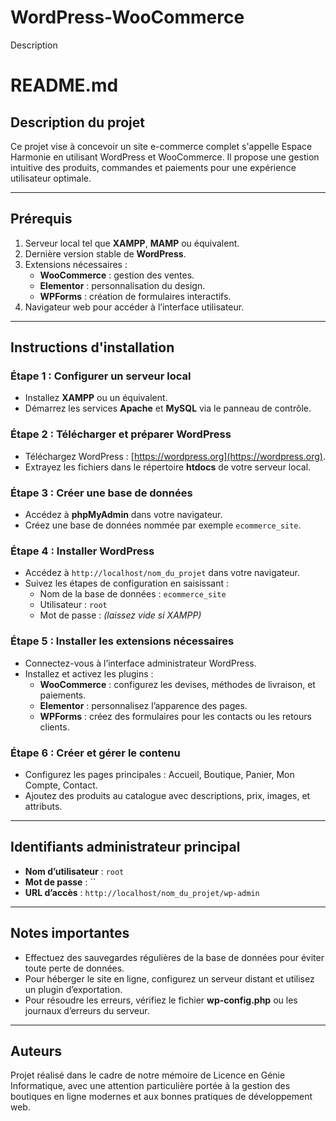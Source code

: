 # WordPress-WooCommerce
Description
# README.md

## Description du projet
Ce projet vise à concevoir un site e-commerce complet s'appelle Espace Harmonie en utilisant WordPress et WooCommerce. Il propose une gestion intuitive des produits, commandes et paiements pour une expérience utilisateur optimale.

---

## Prérequis
1. Serveur local tel que **XAMPP**, **MAMP** ou équivalent.
2. Dernière version stable de **WordPress**.
3. Extensions nécessaires :
   - **WooCommerce** : gestion des ventes.
   - **Elementor** : personnalisation du design.
   - **WPForms** : création de formulaires interactifs.
4. Navigateur web pour accéder à l’interface utilisateur.

---

## Instructions d'installation

### Étape 1 : Configurer un serveur local
- Installez **XAMPP** ou un équivalent.
- Démarrez les services **Apache** et **MySQL** via le panneau de contrôle.

### Étape 2 : Télécharger et préparer WordPress
- Téléchargez WordPress : [https://wordpress.org](https://wordpress.org).
- Extrayez les fichiers dans le répertoire **htdocs** de votre serveur local.

### Étape 3 : Créer une base de données
- Accédez à **phpMyAdmin** dans votre navigateur.
- Créez une base de données nommée par exemple `ecommerce_site`.

### Étape 4 : Installer WordPress
- Accédez à `http://localhost/nom_du_projet` dans votre navigateur.
- Suivez les étapes de configuration en saisissant :
  - Nom de la base de données : `ecommerce_site`
  - Utilisateur : `root`
  - Mot de passe : *(laissez vide si XAMPP)*

### Étape 5 : Installer les extensions nécessaires
- Connectez-vous à l’interface administrateur WordPress.
- Installez et activez les plugins :
  - **WooCommerce** : configurez les devises, méthodes de livraison, et paiements.
  - **Elementor** : personnalisez l’apparence des pages.
  - **WPForms** : créez des formulaires pour les contacts ou les retours clients.

### Étape 6 : Créer et gérer le contenu
- Configurez les pages principales : Accueil, Boutique, Panier, Mon Compte, Contact.
- Ajoutez des produits au catalogue avec descriptions, prix, images, et attributs.

---

## Identifiants administrateur principal
- **Nom d’utilisateur** : `root`
- **Mot de passe** : ``
- **URL d’accès** : `http://localhost/nom_du_projet/wp-admin`

---

## Notes importantes
- Effectuez des sauvegardes régulières de la base de données pour éviter toute perte de données.
- Pour héberger le site en ligne, configurez un serveur distant et utilisez un plugin d’exportation.
- Pour résoudre les erreurs, vérifiez le fichier **wp-config.php** ou les journaux d’erreurs du serveur.

---

## Auteurs
Projet réalisé dans le cadre de notre mémoire de Licence en Génie Informatique, avec une attention particulière portée à la gestion des boutiques en ligne modernes et aux bonnes pratiques de développement web.